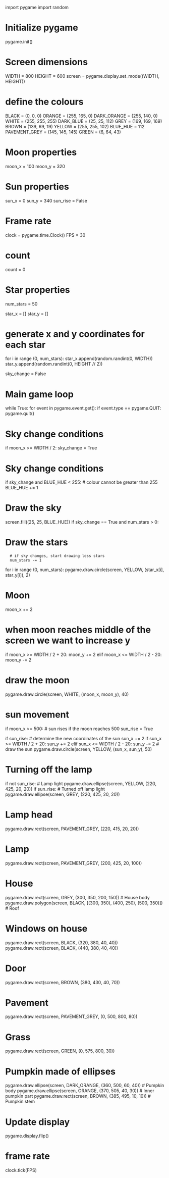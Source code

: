 import pygame
import random

# Initialize pygame
pygame.init()

# Screen dimensions
WIDTH = 800
HEIGHT = 600
screen = pygame.display.set_mode((WIDTH, HEIGHT))

# define the colours
BLACK = (0, 0, 0)
ORANGE = (255, 165, 0)
DARK_ORANGE = (255, 140, 0)
WHITE = (255, 255, 255)
DARK_BLUE = (25, 25, 112)
GREY = (169, 169, 169)
BROWN = (139, 69, 19)
YELLOW = (255, 255, 102)
BLUE_HUE = 112
PAVEMENT_GREY = (145, 145, 145)
GREEN = (6, 64, 43)

# Moon properties
moon_x = 100
moon_y = 320

# Sun properties
sun_x = 0
sun_y = 340
sun_rise = False

# Frame rate
clock = pygame.time.Clock()
FPS = 30
# count
count = 0
# Star properties
num_stars = 50

star_x = []
star_y = []

# generate x and y coordinates for each star
for i in range (0, num_stars):
    star_x.append(random.randint(0, WIDTH))
    star_y.append(random.randint(0, HEIGHT // 2))

sky_change = False
    
# Main game loop
while True:
  for event in pygame.event.get():
      if event.type == pygame.QUIT:
         pygame.quit()

  # Sky change conditions
  if moon_x >= WIDTH / 2:
      sky_change = True

  # Sky change conditions
  if sky_change and BLUE_HUE < 255:
      # colour cannot be greater than 255
      BLUE_HUE += 1
  
  # Draw the sky
  screen.fill((25, 25, BLUE_HUE))
  if sky_change == True and num_stars > 0:

  # Draw the stars
      # if sky changes, start drawing less stars
      num_stars -= 1
  for i in range (0, num_stars):
      pygame.draw.circle(screen, YELLOW, (star_x[i], star_y[i]), 2)

  # Moon
  moon_x += 2
  # when moon reaches middle of the screen we want to increase y
  if moon_x >= WIDTH / 2 + 20:
      moon_y += 2
  elif moon_x <= WIDTH / 2 - 20:
      moon_y -= 2

  # draw the moon
  pygame.draw.circle(screen, WHITE, (moon_x, moon_y), 40)

  # sun movement
  if moon_x >= 500:
      # sun rises if the moon reaches 500
      sun_rise = True   


  if sun_rise:
      # determine the new coordinates of the sun
      sun_x += 2
      if sun_x >= WIDTH / 2 + 20:
          sun_y += 2
      elif sun_x <= WIDTH / 2 - 20:
          sun_y -= 2
      # draw the sun
      pygame.draw.circle(screen, YELLOW, (sun_x, sun_y), 50)

    
    
  # Turning off the lamp
  if not sun_rise:
      # Lamp light
      pygame.draw.ellipse(screen, YELLOW, (220, 425, 20, 20))
  if sun_rise:
      # Turned off lamp light
      pygame.draw.ellipse(screen, GREY, (220, 425, 20, 20))
  # Lamp head
  pygame.draw.rect(screen, PAVEMENT_GREY, (220, 415, 20, 20))
  
  # Lamp
  pygame.draw.rect(screen, PAVEMENT_GREY, (200, 425, 20, 100))
  
  # House
  pygame.draw.rect(screen, GREY, (300, 350, 200, 150))  # House body
  pygame.draw.polygon(screen, BLACK, [(300, 350), (400, 250), (500, 350)])  # Roof

  # Windows on house
  pygame.draw.rect(screen, BLACK, (320, 380, 40, 40))
  pygame.draw.rect(screen, BLACK, (440, 380, 40, 40))
      
  # Door
  pygame.draw.rect(screen, BROWN, (380, 430, 40, 70))

  # Pavement
  pygame.draw.rect(screen, PAVEMENT_GREY, (0, 500, 800, 80))

  # Grass
  pygame.draw.rect(screen, GREEN, (0, 575, 800, 30))

  # Pumpkin made of ellipses
  pygame.draw.ellipse(screen, DARK_ORANGE, (360, 500, 60, 40))  # Pumpkin body
  pygame.draw.ellipse(screen, ORANGE, (370, 505, 40, 30))       # Inner pumpkin part
  pygame.draw.rect(screen, BROWN, (385, 495, 10, 10))           # Pumpkin stem
          
  # Update display
  pygame.display.flip()
  # frame rate
  clock.tick(FPS)
